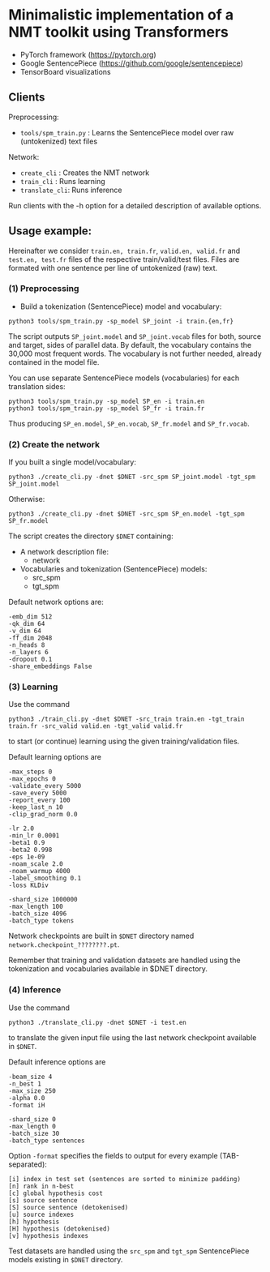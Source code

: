 # Minimalistic implementation of a NMT toolkit using Transformers

* PyTorch framework (https://pytorch.org)
* Google SentencePiece (https://github.com/google/sentencepiece)
* TensorBoard visualizations

## Clients

Preprocessing:
* `tools/spm_train.py` : Learns the SentencePiece model over raw (untokenized) text files

Network:
* `create_cli` : Creates the NMT network
* `train_cli` : Runs learning 
* `translate_cli`: Runs inference

Run clients with the -h option for a detailed description of available options.

## Usage example:

Hereinafter we consider `train.en, train.fr`, `valid.en, valid.fr` and `test.en, test.fr` files of the respective train/valid/test files.
Files are formated with one sentence per line of untokenized (raw) text. 

### (1) Preprocessing

* Build a tokenization (SentencePiece) model and vocabulary:
```
python3 tools/spm_train.py -sp_model SP_joint -i train.{en,fr}
```
The script outputs `SP_joint.model` and `SP_joint.vocab` files for both, source and target, sides of parallel data. 
By default, the vocabulary contains the 30,000 most frequent words. The vocabulary is not further needed, already contained in the model file.

You can use separate SentencePiece models (vocabularies) for each translation sides:
```
python3 tools/spm_train.py -sp_model SP_en -i train.en
python3 tools/spm_train.py -sp_model SP_fr -i train.fr
```

Thus producing `SP_en.model`, `SP_en.vocab`, `SP_fr.model` and `SP_fr.vocab`.


### (2) Create the network


If you built a single model/vocabulary:
```
python3 ./create_cli.py -dnet $DNET -src_spm SP_joint.model -tgt_spm SP_joint.model
```

Otherwise:
```
python3 ./create_cli.py -dnet $DNET -src_spm SP_en.model -tgt_spm SP_fr.model
```

The script creates the directory `$DNET` containing:
* A network description file: 
  * network
* Vocabularies and tokenization (SentencePiece) models:
  * src_spm
  * tgt_spm

Default network options are:
```
-emb_dim 512
-qk_dim 64
-v_dim 64
-ff_dim 2048
-n_heads 8
-n_layers 6
-dropout 0.1
-share_embeddings False
```

### (3) Learning

Use the command
```
python3 ./train_cli.py -dnet $DNET -src_train train.en -tgt_train train.fr -src_valid valid.en -tgt_valid valid.fr
```
to start (or continue) learning using the given training/validation files. 

Default learning options are
```
-max_steps 0
-max_epochs 0
-validate_every 5000
-save_every 5000
-report_every 100
-keep_last_n 10
-clip_grad_norm 0.0
```
```
-lr 2.0
-min_lr 0.0001
-beta1 0.9
-beta2 0.998
-eps 1e-09
-noam_scale 2.0
-noam_warmup 4000
-label_smoothing 0.1
-loss KLDiv
```
```
-shard_size 1000000
-max_length 100
-batch_size 4096
-batch_type tokens
```

Network checkpoints are built in `$DNET` directory named `network.checkpoint_????????.pt`.

Remember that training and validation datasets are handled using the tokenization and vocabularies available in $DNET directory.

### (4) Inference

Use the command
```
python3 ./translate_cli.py -dnet $DNET -i test.en
```
to translate the given input file using the last network checkpoint available in `$DNET`. 

Default inference options are
```
-beam_size 4
-n_best 1
-max_size 250
-alpha 0.0
-format iH
```
```
-shard_size 0
-max_length 0
-batch_size 30
-batch_type sentences
```

Option `-format` specifies the fields to output for every example (TAB-separated):
```
[i] index in test set (sentences are sorted to minimize padding)
[n] rank in n-best
[c] global hypothesis cost
[s] source sentence
[S] source sentence (detokenised)
[u] source indexes
[h] hypothesis
[H] hypothesis (detokenised)
[v] hypothesis indexes
```

Test datasets are handled using the `src_spm` and `tgt_spm` SentencePiece models existing in `$DNET` directory.



